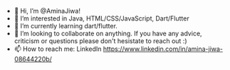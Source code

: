 - 👋 Hi, I’m @AminaJiwa!
- 👀 I’m interested in Java, HTML/CSS/JavaScript, Dart/Flutter
- 🌱 I’m currently learning dart/flutter.
- 💞️ I’m looking to collaborate on anything. If you have any advice, criticism or questions please don't hesistate to reach out :)
- 📫 How to reach me: LinkedIn https://www.linkedin.com/in/amina-jiwa-08644220b/

<!---
AminaJiwa/AminaJiwa is a ✨ special ✨ repository because its `README.md` (this file) appears on your GitHub profile.
You can click the Preview link to take a look at your changes.
--->
